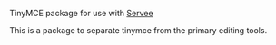 TinyMCE package for use with [Servee][servee]

This is a package to separate tinymce from the primary editing tools.


[servee]: https://github.com/servee/servee
